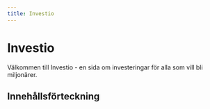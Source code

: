 ```yaml
---
title: Investio
---
```


# Investio

Välkommen till Investio - en sida om investeringar för alla som vill bli miljonärer.

## Innehållsförteckning

